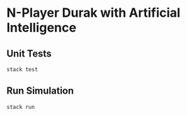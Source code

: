 # N-Player Durak with Artificial Intelligence

## Unit Tests

`stack test`

## Run Simulation

`stack run`
